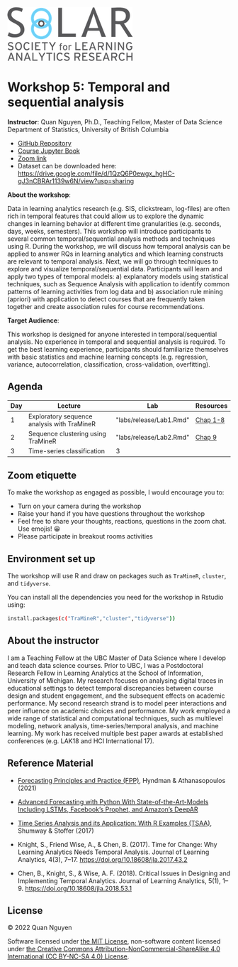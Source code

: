 ![](lectures/img/solar_logo.png)

# Workshop 5: Temporal and sequential analysis  

**Instructor**: Quan Nguyen, Ph.D., Teaching Fellow, Master of Data Science  
Department of Statistics, University of British Columbia

- [GitHub Repository](https://github.com/quan3010/temporal_analysis)
- [Course Jupyter Book](https://quan3010.github.io/temporal_analysis/README.html)
- [Zoom link](https://us02web.zoom.us/j/83612318448?pwd=ZVdlbUkyUVVOanUzcjJwMm15bVN5dz09)
- Dataset can be downloaded here: https://drive.google.com/file/d/1QzQ6P0ewgx_hgHC-qJ3nCBRAr1139w6N/view?usp=sharing

**About the workshop**:

Data in learning analytics research (e.g. SIS, clickstream, log-files) are often rich in temporal features that could allow us to explore the dynamic changes in learning behavior at different time granularities (e.g. seconds, days, weeks, semesters). This workshop will introduce participants to several common temporal/sequential analysis methods and techniques using R. During the workshop, we will discuss how temporal analysis can be applied to answer RQs in learning analytics and which learning constructs are relevant to temporal analysis. Next, we will go through techniques to explore and visualize temporal/sequential data. Participants will learn and apply two types of temporal models: a) explanatory models using statistical techniques, such as Sequence Analysis with application to identify common patterns of learning activities from log data and b) association rule mining (apriori) with application to detect courses that are frequently taken together and create association rules for course recommendations.   


**Target Audience**:

This workshop is designed for anyone interested in temporal/sequential analysis. No experience in temporal and sequential analysis is required. To get the best learning experience, participants should familiarize themselves with basic statistics and machine learning concepts (e.g. regression, variance, autocorrelation, classification, cross-validation, overfitting).  


## Agenda

| Day | Lecture                           | Lab | Resources |
|-----|-----------------------------------|-----|----------|
| 1   | Exploratory sequence analysis with TraMineR |   "labs/release/Lab1.Rmd"  |  [Chap 1-8](http://mephisto.unige.ch/pub/TraMineR/doc/TraMineR-Users-Guide.pdf)        |
| 2   | Sequence clustering using TraMineR           | "labs/release/Lab2.Rmd"    | [Chap 9](http://mephisto.unige.ch/pub/TraMineR/doc/TraMineR-Users-Guide.pdf)         |
| 3   | Time-series classification        |   3  |          |

## Zoom etiquette

To make the workshop as engaged as possible, I would encourage you to:
- Turn on your camera during the workshop
- Raise your hand if you have questions throughout the workshop
- Feel free to share your thoughts, reactions, questions in the zoom chat. Use emojis! 😀
- Please participate in breakout rooms activities


## Environment set up 
The workshop will use R and draw on packages such as `TraMineR`, `cluster`, and `tidyverse`. 

You can install all the dependencies you need for the workshop in Rstudio using: 

```sh
install.packages(c("TraMineR","cluster","tidyverse"))
```


## About the instructor
I am a Teaching Fellow at the UBC Master of Data Science where I develop and teach data science courses. Prior to UBC, I was a Postdoctoral Research Fellow in Learning Analytics at the School of Information, University of Michigan. My research focuses on analysing digital traces in educational settings to detect temporal discrepancies between course design and student engagement, and the subsequent effects on academic performance. My second research strand is to model peer interactions and peer influence on academic choices and performance. My work employed a wide range of statistical and computational techniques, such as multilevel modeling, network analysis, time-series/temporal analysis, and machine learning. My work has received multiple best paper awards at established conferences (e.g. LAK18 and HCI International 17). 


## Reference Material
* [Forecasting Principles and Practice (FPP)](https://otexts.com/fpp3/), Hyndman & Athanasopoulos (2021)

* [Advanced Forecasting with Python With State-of-the-Art-Models Including LSTMs, Facebook’s Prophet, and Amazon’s DeepAR](https://link.springer.com/book/10.1007/978-1-4842-7150-6)

* [Time Series Analysis and its Application: With R Examples (TSAA)](https://www.stat.pitt.edu/stoffer/tsa4/), Shumway & Stoffer (2017)

* Knight, S., Friend Wise, A., & Chen, B. (2017). Time for Change: Why Learning Analytics Needs Temporal Analysis. Journal of Learning Analytics, 4(3), 7–17.
https://doi.org/10.18608/jla.2017.43.2

* Chen, B., Knight, S., & Wise, A. F. (2018). Critical Issues in Designing and Implementing Temporal Analytics. Journal of Learning Analytics, 5(1), 1–9. https://doi.org/10.18608/jla.2018.53.1

## License
© 2022 Quan Nguyen

Software licensed under [the MIT License](https://spdx.org/licenses/MIT.html), non-software content licensed under [the Creative Commons Attribution-NonCommercial-ShareAlike 4.0 International (CC BY-NC-SA 4.0) License](https://creativecommons.org/licenses/by-nc-sa/4.0/).
